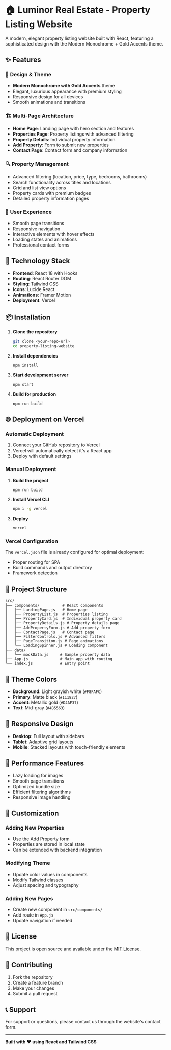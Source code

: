 # 🏠 Luminor Real Estate - Property Listing Website

A modern, elegant property listing website built with React, featuring a sophisticated design with the Modern Monochrome + Gold Accents theme.

## ✨ Features

### 🎨 **Design & Theme**
- **Modern Monochrome with Gold Accents** theme
- Elegant, luxurious appearance with premium styling
- Responsive design for all devices
- Smooth animations and transitions

### 🏗️ **Multi-Page Architecture**
- **Home Page**: Landing page with hero section and features
- **Properties Page**: Property listings with advanced filtering
- **Property Details**: Individual property information
- **Add Property**: Form to submit new properties
- **Contact Page**: Contact form and company information

### 🔍 **Property Management**
- Advanced filtering (location, price, type, bedrooms, bathrooms)
- Search functionality across titles and locations
- Grid and list view options
- Property cards with premium badges
- Detailed property information pages

### 📱 **User Experience**
- Smooth page transitions
- Responsive navigation
- Interactive elements with hover effects
- Loading states and animations
- Professional contact forms

## 🚀 **Technology Stack**

- **Frontend**: React 18 with Hooks
- **Routing**: React Router DOM
- **Styling**: Tailwind CSS
- **Icons**: Lucide React
- **Animations**: Framer Motion
- **Deployment**: Vercel

## 📦 **Installation**

1. **Clone the repository**
   ```bash
   git clone <your-repo-url>
   cd property-listing-website
   ```

2. **Install dependencies**
   ```bash
   npm install
   ```

3. **Start development server**
   ```bash
   npm start
   ```

4. **Build for production**
   ```bash
   npm run build
   ```

## 🌐 **Deployment on Vercel**

### **Automatic Deployment**
1. Connect your GitHub repository to Vercel
2. Vercel will automatically detect it's a React app
3. Deploy with default settings

### **Manual Deployment**
1. **Build the project**
   ```bash
   npm run build
   ```

2. **Install Vercel CLI**
   ```bash
   npm i -g vercel
   ```

3. **Deploy**
   ```bash
   vercel
   ```

### **Vercel Configuration**
The `vercel.json` file is already configured for optimal deployment:
- Proper routing for SPA
- Build commands and output directory
- Framework detection

## 🎯 **Project Structure**

```
src/
├── components/          # React components
│   ├── LandingPage.js   # Home page
│   ├── PropertyList.js  # Properties listing
│   ├── PropertyCard.js  # Individual property card
│   ├── PropertyDetails.js # Property details page
│   ├── AddPropertyForm.js # Add property form
│   ├── ContactPage.js   # Contact page
│   ├── FilterControls.js # Advanced filters
│   ├── PageTransition.js # Page animations
│   └── LoadingSpinner.js # Loading component
├── data/
│   └── mockData.js     # Sample property data
├── App.js              # Main app with routing
└── index.js            # Entry point
```

## 🎨 **Theme Colors**

- **Background**: Light grayish white (`#F8FAFC`)
- **Primary**: Matte black (`#111827`)
- **Accent**: Metallic gold (`#D4AF37`)
- **Text**: Mid-gray (`#4B5563`)

## 📱 **Responsive Design**

- **Desktop**: Full layout with sidebars
- **Tablet**: Adaptive grid layouts
- **Mobile**: Stacked layouts with touch-friendly elements

## 🚀 **Performance Features**

- Lazy loading for images
- Smooth page transitions
- Optimized bundle size
- Efficient filtering algorithms
- Responsive image handling

## 🔧 **Customization**

### **Adding New Properties**
- Use the Add Property form
- Properties are stored in local state
- Can be extended with backend integration

### **Modifying Theme**
- Update color values in components
- Modify Tailwind classes
- Adjust spacing and typography

### **Adding New Pages**
- Create new component in `src/components/`
- Add route in `App.js`
- Update navigation if needed

## 📄 **License**

This project is open source and available under the [MIT License](LICENSE).

## 🤝 **Contributing**

1. Fork the repository
2. Create a feature branch
3. Make your changes
4. Submit a pull request

## 📞 **Support**

For support or questions, please contact us through the website's contact form.

---

**Built with ❤️ using React and Tailwind CSS** 